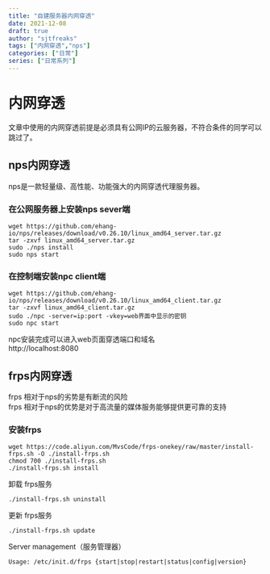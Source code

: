 ```yaml
---
title: "自建服务器内网穿透"
date: 2021-12-08
draft: true
author: "sjtfreaks"
tags: ["内网穿透","nps"]
categories: ["日常"]
series: ["日常系列"]
---
```


# 内网穿透
文章中使用的内网穿透前提是必须具有公网IP的云服务器，不符合条件的同学可以跳过了。

## nps内网穿透
nps是一款轻量级、高性能、功能强大的内网穿透代理服务器。  
  
### 在公网服务器上安装nps sever端  
  
    wget https://github.com/ehang-io/nps/releases/download/v0.26.10/linux_amd64_server.tar.gz
    tar -zxvf linux_amd64_server.tar.gz
    sudo ./nps install
    sudo nps start

### 在控制端安装npc client端
    wget https://github.com/ehang-io/nps/releases/download/v0.26.10/linux_amd64_client.tar.gz
    tar -zxvf linux_amd64_client.tar.gz
    sudo ./npc -server=ip:port -vkey=web界面中显示的密钥
    sudo npc start
  
npc安装完成可以进入web页面穿透端口和域名  
http://localhost:8080  
  
## frps内网穿透
frps 相对于nps的劣势是有断流的风险  
frps 相对于nps的优势是对于高流量的媒体服务能够提供更可靠的支持  
### 安装frps  
    wget https://code.aliyun.com/MvsCode/frps-onekey/raw/master/install-frps.sh -O ./install-frps.sh
    chmod 700 ./install-frps.sh
    ./install-frps.sh install
  
卸载 frps服务  
  
    ./install-frps.sh uninstall
  
更新 frps服务  
  
    ./install-frps.sh update
  
Server management（服务管理器） 
 
    Usage: /etc/init.d/frps {start|stop|restart|status|config|version}



